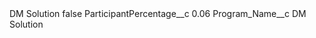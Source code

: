 <?xml version="1.0" encoding="UTF-8"?>
<CustomMetadata xmlns="http://soap.sforce.com/2006/04/metadata" xmlns:xsi="http://www.w3.org/2001/XMLSchema-instance" xmlns:xsd="http://www.w3.org/2001/XMLSchema">
    <label>DM Solution</label>
    <protected>false</protected>
    <values>
        <field>ParticipantPercentage__c</field>
        <value xsi:type="xsd:double">0.06</value>
    </values>
    <values>
        <field>Program_Name__c</field>
        <value xsi:type="xsd:string">DM Solution</value>
    </values>
</CustomMetadata>
